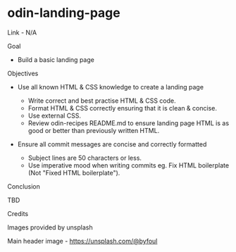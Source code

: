 # odin-landing-page

Link - N/A 

Goal

- Build a basic landing page

Objectives

- Use all known HTML & CSS knowledge to create a landing page
    - Write correct and best practise HTML & CSS code.
    - Format HTML & CSS correctly ensuring that it is clean & concise.
    - Use external CSS.
    - Review odin-recipes README.md to ensure landing page HTML is as good or better than previously written HTML.

- Ensure all commit messages are concise and correctly formatted
    - Subject lines are 50 characters or less.
    - Use imperative mood when writing commits eg. Fix HTML boilerplate (Not "Fixed HTML boilerplate").

Conclusion

TBD


Credits

Images provided by unsplash

Main header image - https://unsplash.com/@byfoul